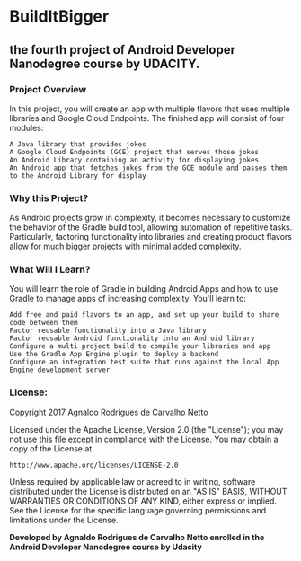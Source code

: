 # BuildItBigger

## the fourth project of Android Developer Nanodegree course by UDACITY.

### Project Overview

In this project, you will create an app with multiple flavors that uses multiple libraries and Google Cloud Endpoints. The finished app will consist of four modules:

    A Java library that provides jokes
    A Google Cloud Endpoints (GCE) project that serves those jokes
    An Android Library containing an activity for displaying jokes
    An Android app that fetches jokes from the GCE module and passes them to the Android Library for display

### Why this Project?

As Android projects grow in complexity, it becomes necessary to customize the behavior of the Gradle build tool, allowing automation of repetitive tasks. Particularly, factoring functionality into libraries and creating product flavors allow for much bigger projects with minimal added complexity.

### What Will I Learn?

You will learn the role of Gradle in building Android Apps and how to use Gradle to manage apps of increasing complexity. You'll learn to:

    Add free and paid flavors to an app, and set up your build to share code between them
    Factor reusable functionality into a Java library
    Factor reusable Android functionality into an Android library
    Configure a multi project build to compile your libraries and app
    Use the Gradle App Engine plugin to deploy a backend
    Configure an integration test suite that runs against the local App Engine development server

### License:

Copyright 2017 Agnaldo Rodrigues de Carvalho Netto

Licensed under the Apache License, Version 2.0 (the "License");
you may not use this file except in compliance with the License.
You may obtain a copy of the License at

    http://www.apache.org/licenses/LICENSE-2.0

Unless required by applicable law or agreed to in writing, software
distributed under the License is distributed on an "AS IS" BASIS,
WITHOUT WARRANTIES OR CONDITIONS OF ANY KIND, either express or implied.
See the License for the specific language governing permissions and
limitations under the License.


**Developed by Agnaldo Rodrigues de Carvalho Netto enrolled in the Android Developer Nanodegree course by Udacity**
